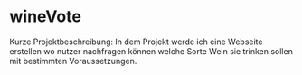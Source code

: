 # wineVote
Kurze Projektbeschreibung:
In dem Projekt werde ich eine Webseite erstellen wo nutzer
nachfragen können welche Sorte Wein sie trinken sollen mit bestimmten Voraussetzungen.

